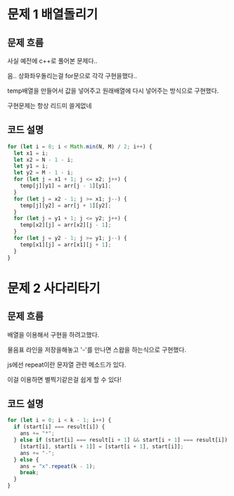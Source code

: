 # 문제 1 배열돌리기

## 문제 흐름

사실 예전에 c++로 풀어본 문제다..

음.. 상화좌우돌리는걸 for문으로 각각 구현을했다..

temp배열을 만들어서 값을 넣어주고 원래배열에 다시 넣어주는 방식으로 구현했다.

구현문제는 항상 리드미 쓸게없네

## 코드 설명

```js
for (let i = 0; i < Math.min(N, M) / 2; i++) {
  let x1 = i;
  let x2 = N - 1 - i;
  let y1 = i;
  let y2 = M - 1 - i;
  for (let j = x1 + 1; j <= x2; j++) {
    temp[j][y1] = arr[j - 1][y1];
  }
  for (let j = x2 - 1; j >= x1; j--) {
    temp[j][y2] = arr[j + 1][y2];
  }
  for (let j = y1 + 1; j <= y2; j++) {
    temp[x2][j] = arr[x2][j - 1];
  }
  for (let j = y2 - 1; j >= y1; j--) {
    temp[x1][j] = arr[x1][j + 1];
  }
}
```

# 문제 2 사다리타기

## 문제 흐름

배열을 이용해서 구현을 하려고했다.

물음표 라인을 저장을해놓고 '-'를 만나면 스왑을 하는식으로 구현했다.

js에선 repeat이란 문자열 관련 메소드가 있다.

이걸 이용하면 별찍기같은걸 쉽게 할 수 있다!

## 코드 설명

```js
for (let i = 0; i < k - 1; i++) {
  if (start[i] === result[i]) {
    ans += "*";
  } else if (start[i] === result[i + 1] && start[i + 1] === result[i]) {
    [start[i], start[i + 1]] = [start[i + 1], start[i]];
    ans += "-";
  } else {
    ans = "x".repeat(k - 1);
    break;
  }
}
```
